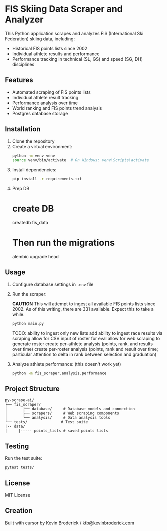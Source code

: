 # FIS Skiing Data Scraper and Analyzer

This Python application scrapes and analyzes FIS (International Ski Federation) skiing data, including:
- Historical FIS points lists since 2002
- Individual athlete results and performance
- Performance tracking in technical (SL, GS) and speed (SG, DH) disciplines

## Features

- Automated scraping of FIS points lists
- Individual athlete result tracking
- Performance analysis over time
- World ranking and FIS points trend analysis
- Postgres database storage

## Installation

1. Clone the repository
2. Create a virtual environment:
   ```bash
   python -m venv venv
   source venv/bin/activate  # On Windows: venv\Scripts\activate
   ```
3. Install dependencies:
   ```bash
   pip install -r requirements.txt
   ```
4. Prep DB
   # create DB
   createdb fis_data
   # Then run the migrations
   alembic upgrade head

## Usage

1. Configure database settings in `.env` file
2. Run the scraper:

   **CAUTION**
   This will attempt to ingest all available FIS points lists since 2002. As of this writing, there
   are 331 available. Expect this to take a while.
   ```bash
   python main.py
   ```

   TODO:
      ability to ingest only new lists
      add ability to ingest race results via scraping
      allow for CSV input of roster for eval
      allow for web scraping to generate roster
      create per-athlete analysis (points, rank, and results over time)
      create per-roster analysis (points, rank and result over time; particular attention to
         delta in rank between selection and graduation)

3. Analyze athlete performance: (this doesn't work yet)
   ```bash
   python -m fis_scraper.analysis.performance
   ```

## Project Structure

```
py-scrape-ai/
├── fis_scraper/
│       ├── database/     # Database models and connection
│       ├── scrapers/     # Web scraping components
│       └── analysis/     # Data analysis tools
└── tests/               # Test suite
|-- data/
|     |----- points_lists # saved points lists
```

## Testing

Run the test suite:
```bash
pytest tests/
```

## License

MIT License 

## Creation

Built with cursor by Kevin Broderick / ktb@kevinbroderick.com